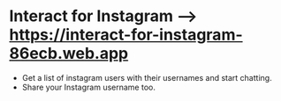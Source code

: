 
# Interact for Instagram --> https://interact-for-instagram-86ecb.web.app

- Get a list of instagram users with their usernames and start chatting.
- Share your Instagram username too.
